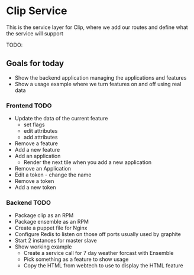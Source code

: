 Clip Service
======

This is the service layer for Clip, where we add our routes and define what the service will support


TODO:

## Goals for today

- Show the backend application managing the applications and features
- Show a usage example where we turn features on and off using real data

### Frontend TODO
- Update the data of the current feature
  - set flags
  - edit attributes
  - add attributes
- Remove a feature
- Add a new feature
- Add an application
   - Render the next tile when you add a new application
- Remove an Application
- Edit a token - change the name
- Remove a token
- Add a new token


### Backend TODO

- Package clip as an RPM
- Package ensemble as an RPM
- Create a puppet file for Nginx
- Configure Redis to listen on those off ports usually used by graphite
- Start 2 instances for master slave
- Show working example
  - Create a service call for 7 day weather forcast with Ensemble
  - Pick something as a feature to show usage
  - Copy the HTML from webtech to use to display the HTML feature


